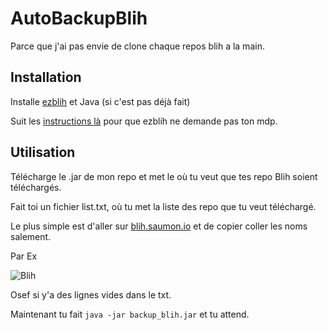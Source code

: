# AutoBackupBlih
Parce que j'ai pas envie de clone chaque repos blih a la main.

## Installation

Installe [ezblih](https://github.com/Rikette/ezblih) et Java (si c'est pas déjà fait)

Suit les [instructions là](https://github.com/Rikette/ezblih) pour que ezblih ne demande pas ton mdp.

## Utilisation
Télécharge le .jar de mon repo et met le où tu veut que tes repo Blih soient téléchargés.

Fait toi un fichier list.txt, où tu met la liste des repo que tu veut téléchargé.

Le plus simple est d'aller sur [blih.saumon.io](blih.saumon.io) et de copier coller les noms salement.

Par Ex

![Blih](https://i.imgur.com/E0omjxf.png)

Osef si y'a des lignes vides dans le txt.

Maintenant tu fait ```java -jar backup_blih.jar``` et tu attend.
